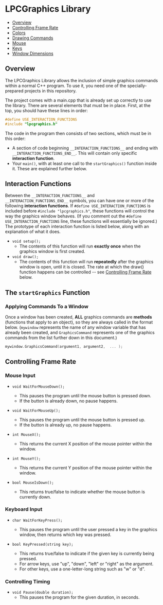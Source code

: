 # LPCGraphics Library

- [Overview](#overview)
- [Controlling Frame Rate](#controlling-frame-rate)
- [Colors](#colors)
- [Drawing Commands](#drawing-commants)
- [Mouse](#mouse)
- [Keys](#keys)
- [Window Dimensions](#window-dimensions)


## Overview

The LPCGraphics Library allows the inclusion of simple graphics commands within a normal C++ program. To use it,
you need one of the specially-prepared projects in this repository.

The project comes with a main.cpp that is already set up correctly to use the library. There are several elements that must be in place. First, at the top, you should have these lines in order:

```c++
#define USE_INTERACTION_FUNCTIONS
#include "lpcgraphics.h"
```

The code in the program then consists of two sections, which must be in this order:
- A section of code beginning `__INTERACTION_FUNCTIONS__` and ending with `__INTERACTION_FUNCTIONS_END__`. This will contain only specific **interaction function**.
- Your `main()`, with at least one call to the `startGraphics()` function inside it.
These are explained further below.

## Interaction Functions

Between the `__INTERACTION_FUNCTIONS__` and `__INTERACTION_FUNCTIONS_END__` symbols, you can have one or more of the following **interaction functions**. If `#define USE_INTERACTION_FUNCTIONS` is included before `#include "lpcgraphics.h"`, these functions will control the way the graphics window behaves. (If you comment out the `#define USE_INTERACTION_FUNCTIONS` line, these functions will essentially be ignored.) The prototype of each interaction function is listed below, along with an explanation of what it does.

- `void setup();`
    - The contents of this function will run **exactly once** when the graphics window is first created.
- `void draw();`
    - The contents of this function will run **repeatedly** after the graphics window is open, until it is closed. The rate at which the draw() function happens can be controlled -- see [Controlling Frame Rate](#controlling-frame-rate) below.

## The `startGraphics` Function


### Applying Commands To a Window

Once a window has been created, **ALL** graphics commands are **methods** (functions that apply to an object),
so they are always called in the format below. (`mywindow` represents the name of any window variable
that has already been created, and `GraphicsCommand` represents one of the graphics commands from the list
further down in this document.)

```c++
mywindow.GraphicsCommand(argument1, argument2,  ... );
```
## Controlling Frame Rate


### Mouse Input

- `void WaitForMouseDown();`
    - This pauses the program until the mouse button is pressed down. 
    - If the button is already down, no pause happens.

- `void WaitForMouseUp();`
    - This pauses the program until the mouse button is pressed up. 
    - If the button is already up, no pause happens.

- `int MouseX();`
    - This returns the current X position of the mouse pointer within the window.

- `int MouseY();`
    - This returns the current Y position of the mouse pointer within the window.

- `bool MouseIsDown();`
    - This returns true/false to indicate whether the mouse button is currently down. 
    
### Keyboard Input

- `char WaitForKeyPress();`
    - This pauses the program until the user pressed a key in the graphics window, then returns which key was pressed.

- `bool KeyPressed(string key);`
    - This returns true/false to indicate if the given key is currently being pressed.
    - For arrow keys, use "up", "down", "left" or "right" as the argument.
    - For other keys, use a one-letter-long string such as "w" or "d".

### Controlling Timing

- `void Pause(double duration);`
    - This pauses the program for the given duration, in seconds.
